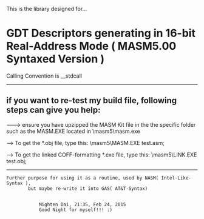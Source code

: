 This is the library designed for...
#           GDT Descriptors generating in 16-bit Real-Address Mode ( MASM5.00 Syntaxed Version )

Calling Convention is __stdcall

------------------------------------------------------------------------------------------
if you want to re-test my build file, following steps can give you help:
----------------------------------------------------------------------------
---> ensure you have upzipped the MASM Kit file in the the specific folder
	such as the MASM.EXE located in \masm5\masm.exe

--> To get the *.obj file, type this:                           \masm5\MASM.EXE test.asm;

--> To get the linked COFF-formatting *.exe file, type this:    \masm5\LINK.EXE test.obj;
                                       
------------------------------------------------------------------------------------------

	Further purpose for using it as a routine, used by NASM( Intel-Like-Syntax ),
			but maybe re-write it into GAS( AT&T-Syntax) 


				Mighten Dai, 21:35, Feb 24, 2015
				Good Night for myself!!! :)
